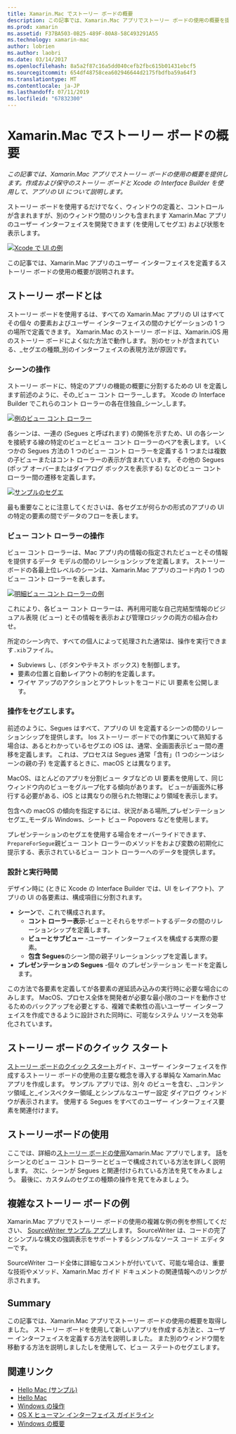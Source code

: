 ```yaml
---
title: Xamarin.Mac でストーリー ボードの概要
description: この記事では、Xamarin.Mac アプリでストーリー ボードの使用の概要を提供します。 ストーリーボードと Xcode の Interface Builder を使用したアプリの UI の作成と維持管理に関する内容が含まれています。
ms.prod: xamarin
ms.assetid: F37BA503-0B25-489F-80A8-58C493291A55
ms.technology: xamarin-mac
author: lobrien
ms.author: laobri
ms.date: 03/14/2017
ms.openlocfilehash: 8a5a2f87c16a5dd040cefb2fbc615b01431ebcf5
ms.sourcegitcommit: 654df48758cea602946644d2175fbdfba59a64f3
ms.translationtype: MT
ms.contentlocale: ja-JP
ms.lasthandoff: 07/11/2019
ms.locfileid: "67832300"
---
```

# <a name="introduction-to-storyboards-in-xamarinmac"></a>Xamarin.Mac でストーリー ボードの概要

_この記事では、Xamarin.Mac アプリでストーリー ボードの使用の概要を提供します。作成および保守のストーリー ボードと Xcode の Interface Builder を使用して、アプリの UI について説明します。_

ストーリー ボードを使用するだけでなく、ウィンドウの定義と、コントロールが含まれますが、別のウィンドウ間のリンクも含まれます Xamarin.Mac アプリのユーザー インターフェイスを開発できます (を使用してセグエ) および状態を表示します。

[![](images/intro01.png "Xcode で UI の例")](images/intro01.png#lightbox)

この記事では、Xamarin.Mac アプリのユーザー インターフェイスを定義するストーリー ボードの使用の概要が説明されます。

<a name="What-are-Storyboards" />

## <a name="what-are-storyboards"></a>ストーリー ボードとは

ストーリー ボードを使用するは、すべての Xamarin.Mac アプリの UI はすべてその個々 の要素およびユーザー インターフェイスの間のナビゲーションの 1 つの場所で定義できます。 Xamarin.Mac のストーリー ボードは、Xamarin.iOS 用のストーリー ボードによく似た方法で動作します。 別のセットが含まれている、_セグエの種類_別のインターフェイスの表現方法が原因です。

<a name="Working-with-Scenes" />

### <a name="working-with-scenes"></a>シーンの操作

ストーリー ボードに、特定のアプリの機能の概要に分割するための UI を定義します前述のように、その_ビュー コント ローラー_します。 Xcode の Interface Builder でこれらのコント ローラーの各在住独自_シーン_します。

[![](images/intro02.png "例のビュー コント ローラー")](images/intro02.png#lightbox)

各シーンは、一連の (Segues と呼ばれます) の関係を示すため、UI の各シーンを接続する線の特定のビューとビュー コント ローラーのペアを表します。 いくつかの Segues 方法の 1 つのビュー コント ローラーを定義する 1 つまたは複数の子ビューまたはコント ローラーの表示が含まれています。 その他の Segues (ポップ オーバーまたはダイアログ ボックスを表示する) などのビュー コント ローラー間の遷移を定義します。 

[![](images/intro03.png "サンプルのセグエ")](images/intro03.png#lightbox)

最も重要なことに注意してくださいは、各セグエが何らかの形式のアプリの UI の特定の要素の間でデータのフローを表します。

<a name="Working-with-View-Controllers" />

### <a name="working-with-view-controllers"></a>ビュー コント ローラーの操作

ビュー コント ローラーは、Mac アプリ内の情報の指定されたビューとその情報を提供するデータ モデルの間のリレーションシップを定義します。 ストーリー ボードの各最上位レベルのシーンは、Xamarin.Mac アプリのコード内の 1 つのビュー コント ローラーを表します。

[![](images/intro04.png "明細ビュー コント ローラーの例")](images/intro04.png#lightbox)

これにより、各ビュー コント ローラーは、再利用可能な自己完結型情報のビジュアル表現 (ビュー) とその情報を表示および管理ロジックの両方の組み合わせ。

所定のシーン内で、すべての個人によって処理された通常は、操作を実行できます`.xib`ファイル。 

- Subviews し、(ボタンやテキスト ボックス) を制御します。
- 要素の位置と自動レイアウトの制約を定義します。
- ワイヤ アップのアクションとアウトレットをコードに UI 要素を公開します。

<a name="Working-with-Segues" />

### <a name="working-with-segues"></a>操作をセグエします。

前述のように、Segues はすべて、アプリの UI を定義するシーンの間のリレーションシップを提供します。 Ios ストーリー ボードでの作業について熟知する場合は、あるとわかっているセグエの iOS は、通常、全画面表示ビュー間の遷移を定義します。 これは、プロセスは Segues 通常「含有」(1 つのシーンはシーンの親の子) を定義するときに、macOS とは異なります。

MacOS、ほとんどのアプリを分割ビュー タブなどの UI 要素を使用して、同じウィンドウ内のビューをグループ化する傾向があります。 ビューが画面外に移行する必要がある、iOS とは異なりの限られた物理により領域を表示します。

包含への macOS の傾向を指定するには、状況がある場所_プレゼンテーション セグエ_モーダル Windows、シート ビュー Popovers などを使用します。

プレゼンテーションのセグエを使用する場合をオーバーライドできます、`PrepareForSegue`親ビュー コント ローラーのメソッドをおよび変数の初期化に提示する、表示されているビュー コント ローラーへのデータを提供します。

<a name="Design-and-Run-Times" />

### <a name="design-and-run-times"></a>設計と実行時間

デザイン時に (ときに Xcode の Interface Builder では、UI をレイアウト)、アプリの UI の各要素は、構成項目に分割されます。

- **シーン**で、これで構成されます。
    - **コント ローラー表示**-ビューとそれらをサポートするデータの間のリレーションシップを定義します。
    - **ビューとサブビュー** -ユーザー インターフェイスを構成する実際の要素。
    - **包含 Segues**のシーン間の親子リレーションシップを定義します。
- **プレゼンテーションの Segues** -個々 のプレゼンテーション モードを定義します。 

この方法で各要素を定義してが各要素の遅延読み込みの実行時に必要な場合にのみします。 MacOS、プロセス全体を開発者が必要な最小限のコードを動作させるためのバックアップを必要とする、複雑で柔軟性の高いユーザー インターフェイスを作成できるように設計された同時に、可能なシステム リソースを効率化されています。

<a name="Storyboard-Quick-Start" />

## <a name="storyboard-quick-start"></a>ストーリー ボードのクイック スタート

[ストーリー ボードのクイック スタート](~/mac/platform/storyboards/quickstart.md)ガイド、ユーザー インターフェイスを作成するストーリー ボードの使用の主要な概念を導入する単純な Xamarin.Mac アプリを作成します。 サンプル アプリでは、別々 のビューを含む、_コンテンツ領域_と_インスペクター領域_とシンプルなユーザー設定 ダイアログ ウィンドウが表示されます。 使用する Segues をすべてのユーザー インターフェイス要素を関連付けます。

<a name="Working-with-Storyboards" />

## <a name="working-with-storyboards"></a>ストーリーボードの使用

ここでは、詳細の[ストーリー ボードの使用](~/mac/platform/storyboards/indepth.md)Xamarin.Mac アプリでします。 話をシーンとのビュー コント ローラーとビューで構成されている方法を詳しく説明します。 次に、シーンが Segues と関連付けられている方法を見てをみましょう。 最後に、カスタムのセグエの種類の操作を見てをみましょう。 

<a name="Complex-Storyboard-Example" />

## <a name="complex-storyboard-example"></a>複雑なストーリー ボードの例

Xamarin.Mac アプリでストーリー ボードの使用の複雑な例の例を参照してください、 [SourceWriter サンプル アプリ](https://developer.xamarin.com/samples/mac/SourceWriter/)します。 SourceWriter は、コードの完了とシンプルな構文の強調表示をサポートするシンプルなソース コード エディターです。

SourceWriter コード全体に詳細なコメントが付いていて、可能な場合は、重要な技術やメソッド、Xamarin.Mac ガイド ドキュメントの関連情報へのリンクが示されます。

<a name="Summary" />

## <a name="summary"></a>Summary

この記事では、Xamarin.Mac アプリでストーリー ボードの使用の概要を取得しました。 ストーリー ボードを使用して新しいアプリを作成する方法と、ユーザー インターフェイスを定義する方法を説明しました。 また別のウィンドウ間を移動する方法を説明しましたしを使用して、ビュー ステートのセグエします。


## <a name="related-links"></a>関連リンク

- [Hello Mac (サンプル)](https://developer.xamarin.com/samples/mac/Hello_Mac/)
- [Hello Mac](~/mac/get-started/hello-mac.md)
- [Windows の操作](~/mac/user-interface/window.md)
- [OS X ヒューマン インターフェイス ガイドライン](https://developer.apple.com/library/mac/documentation/UserExperience/Conceptual/OSXHIGuidelines/)
- [Windows の概要](https://developer.apple.com/library/mac/documentation/Cocoa/Conceptual/WinPanel/Introduction.html#//apple_ref/doc/uid/10000031-SW1)
